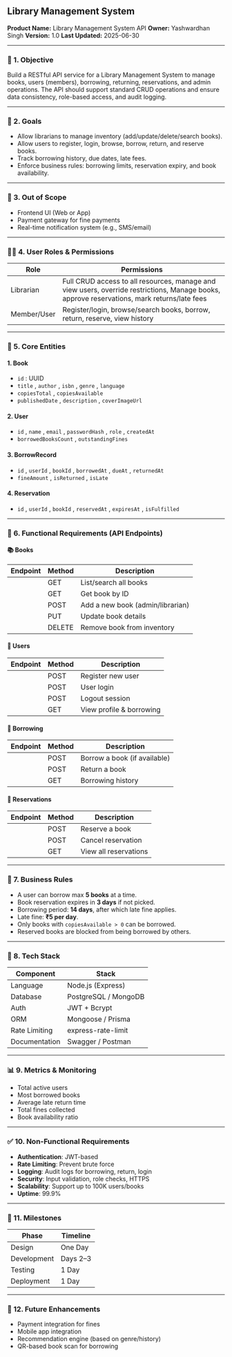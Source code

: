 ## Library Management System
**Product Name:** Library Management System API
 **Owner:** Yashwardhan Singh
 **Version:** 1.0
 **Last Updated:** 2025-06-30

---

### 🧩 1. Objective
Build a RESTful API service for a Library Management System to manage books, users (members), borrowing, returning, reservations, and admin operations. The API should support standard CRUD operations and ensure data consistency, role-based access, and audit logging.

---

### 🎯 2. Goals
- Allow librarians to manage inventory (add/update/delete/search books).
- Allow users to register, login, browse, borrow, return, and reserve books.
- Track borrowing history, due dates, late fees.
- Enforce business rules: borrowing limits, reservation expiry, and book availability.
---

### 🚫 3. Out of Scope
- Frontend UI (Web or App)
- Payment gateway for fine payments
- Real-time notification system (e.g., SMS/email)
---

### 🧑‍💻 4. User Roles & Permissions
| Role | Permissions |
| ----- | ----- |
| Librarian | Full CRUD access to all resources, manage and view users, override restrictions, Manage books, approve reservations, mark returns/late fees |
| Member/User | Register/login, browse/search books, borrow, return, reserve, view history |
---

### 🧱 5. Core Entities
#### 1. **Book**
- `id` : UUID
- `title` , `author` , `isbn` , `genre` , `language` 
- `copiesTotal` , `copiesAvailable` 
- `publishedDate` , `description` , `coverImageUrl` 
#### 2. **User**
- `id` , `name` , `email` , `passwordHash` , `role` , `createdAt` 
- `borrowedBooksCount` , `outstandingFines` 
#### 3. **BorrowRecord**
- `id` , `userId` , `bookId` , `borrowedAt` , `dueAt` , `returnedAt` 
- `fineAmount` , `isReturned` , `isLate` 
#### 4. **Reservation**
- `id` , `userId` , `bookId` , `reservedAt` , `expiresAt` , `isFulfilled` 
---

### 🧪 6. Functional Requirements (API Endpoints)
#### 📚 Books
| Endpoint | Method | Description |
| ----- | ----- | ----- |
|  | GET | List/search all books |
|  | GET | Get book by ID |
|  | POST | Add a new book (admin/librarian) |
|  | PUT | Update book details |
|  | DELETE | Remove book from inventory |
#### 👤 Users
| Endpoint | Method | Description |
| ----- | ----- | ----- |
|  | POST | Register new user |
|  | POST | User login |
|  | POST | Logout session |
|  | GET | View profile & borrowing |
#### 📖 Borrowing
| Endpoint | Method | Description |
| ----- | ----- | ----- |
|  | POST | Borrow a book (if available) |
|  | POST | Return a book |
|  | GET | Borrowing history |
#### 📌 Reservations
| Endpoint | Method | Description |
| ----- | ----- | ----- |
|  | POST | Reserve a book |
|  | POST | Cancel reservation |
|  | GET | View all reservations |
---

### 🛑 7. Business Rules
- A user can borrow max **5 books** at a time.
- Book reservation expires in **3 days** if not picked.
- Borrowing period: **14 days**, after which late fine applies.
- Late fine: **₹5 per day**.
- Only books with `copiesAvailable > 0`  can be borrowed.
- Reserved books are blocked from being borrowed by others.
---

### 🧰 8. Tech Stack
| Component | Stack |
| ----- | ----- |
| Language | Node.js (Express) |
| Database | PostgreSQL / MongoDB |
| Auth | JWT + Bcrypt |
| ORM | Mongoose / Prisma |
| Rate Limiting | express-rate-limit |
| Documentation | Swagger / Postman |
---

### 📊 9. Metrics & Monitoring
- Total active users
- Most borrowed books
- Average late return time
- Total fines collected
- Book availability ratio
---

### ✅ 10. Non-Functional Requirements
- **Authentication**: JWT-based
- **Rate Limiting**: Prevent brute force
- **Logging**: Audit logs for borrowing, return, login
- **Security**: Input validation, role checks, HTTPS
- **Scalability**: Support up to 100K users/books
- **Uptime**: 99.9%
---

### 📅 11. Milestones
| Phase | Timeline |
| ----- | ----- |
| Design | One Day |
| Development | Days 2–3 |
| Testing | 1 Day |
| Deployment | 1 Day |
---

### 📝 12. Future Enhancements
- Payment integration for fines
- Mobile app integration
- Recommendation engine (based on genre/history)
- QR-based book scan for borrowing
